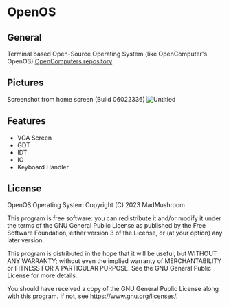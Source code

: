 # OpenOS

## General

Terminal based Open-Source Operating System (like OpenComputer's OpenOS) <a href="https://github.com/MightyPirates/OpenComputers">OpenComputers repository</a>

## Pictures

Screenshot from home screen (Build 06022336)
![Untitled](https://github.com/Mad-Mushroom/OpenOS/assets/100442757/8fb67080-99ae-43a8-bee9-a23aa936e4ca)

## Features

* VGA Screen
* GDT
* IDT
* IO
* Keyboard Handler

## License

OpenOS Operating System
Copyright (C) 2023 MadMushroom

This program is free software: you can redistribute it and/or modify
it under the terms of the GNU General Public License as published by
the Free Software Foundation, either version 3 of the License, or
(at your option) any later version.

This program is distributed in the hope that it will be useful,
but WITHOUT ANY WARRANTY; without even the implied warranty of
MERCHANTABILITY or FITNESS FOR A PARTICULAR PURPOSE.  See the
GNU General Public License for more details.

You should have received a copy of the GNU General Public License
along with this program.  If not, see <https://www.gnu.org/licenses/>.
